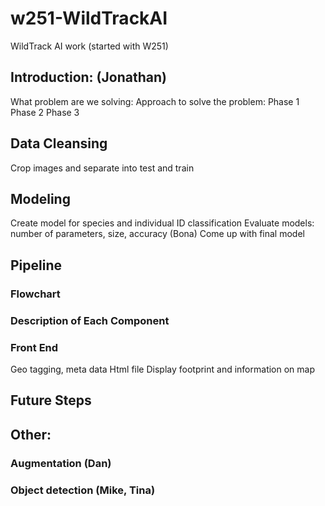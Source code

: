 # w251-WildTrackAI
WildTrack AI work (started with W251)

## Introduction: (Jonathan)
What problem are we solving:
Approach to solve the problem:
Phase 1
Phase 2
Phase 3

## Data Cleansing
Crop images and separate into test and train

## Modeling
Create model for species and individual ID classification
Evaluate models: number of parameters, size, accuracy (Bona)
Come up with final model

## Pipeline
### Flowchart
### Description of Each Component
### Front End
Geo tagging, meta data
Html file
Display footprint and information on map

## Future Steps

## Other: 
### Augmentation (Dan)
### Object detection (Mike, Tina)
